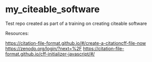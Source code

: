 # my_citeable_software
Test repo created as part of a training on creating citeable software

Resources:

https://citation-file-format.github.io/#/create-a-citationcff-file-now
https://zenodo.org/login/?next=%2F
https://citation-file-format.github.io/cff-initializer-javascript/#/

